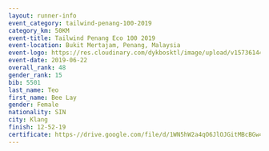 ```yaml
--- 
layout: runner-info 
event_category: tailwind-penang-100-2019 
category_km: 50KM 
event-title: Tailwind Penang Eco 100 2019 
event-location: Bukit Mertajam, Penang, Malaysia 
event-logo: https://res.cloudinary.com/dykbosktl/image/upload/v1573614442/Logo/Logo_gqlzi3.jpg 
event-date: 2019-06-22 
overall_rank: 48
gender_rank: 15
bib: 5501
last_name: Teo
first_name: Bee Lay
gender: Female
nationality: SIN
city: Klang
finish: 12-52-19
certificate: https-//drive.google.com/file/d/1WN5hW2a4qO6JlOJGitMBcBGw4B05ryBd/view?usp=sharing
--- 
```

